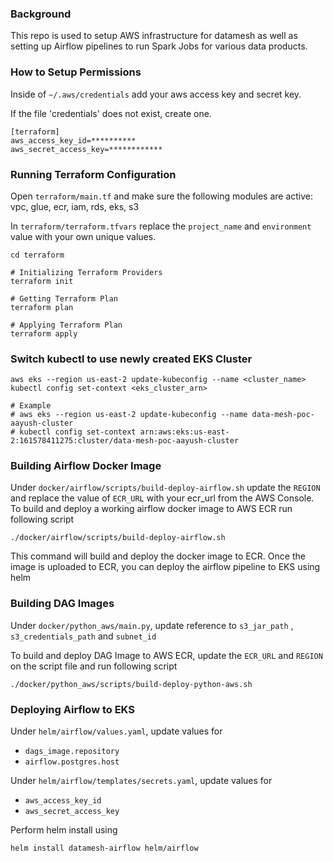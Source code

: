 ### Background

This repo is used to setup AWS infrastructure for datamesh as well as setting up Airflow pipelines to run Spark Jobs for various data products.


### How to Setup Permissions
Inside of `~/.aws/credentials` add your aws access key and secret key.

If the file 'credentials' does not exist, create one.

```
[terraform]
aws_access_key_id=**********
aws_secret_access_key=************
```

### Running Terraform Configuration

Open `terraform/main.tf` and make sure the following modules are active: vpc, glue, ecr, iam, rds, eks, s3

In `terraform/terraform.tfvars` replace the `project_name` and `environment` value with your own unique values. 

```shell
cd terraform

# Initializing Terraform Providers
terraform init

# Getting Terraform Plan
terraform plan

# Applying Terraform Plan
terraform apply
```

### Switch kubectl to use newly created EKS Cluster

```shell
aws eks --region us-east-2 update-kubeconfig --name <cluster_name>
kubectl config set-context <eks_cluster_arn>

# Example
# aws eks --region us-east-2 update-kubeconfig --name data-mesh-poc-aayush-cluster
# kubectl config set-context arn:aws:eks:us-east-2:161578411275:cluster/data-mesh-poc-aayush-cluster
```

### Building Airflow Docker Image

Under `docker/airflow/scripts/build-deploy-airflow.sh` update the `REGION` and replace the value of `ECR_URL` with your ecr_url from the AWS Console. To build and deploy a working airflow docker image to AWS ECR run following script

```shell
./docker/airflow/scripts/build-deploy-airflow.sh
```

This command will build and deploy the docker image to ECR. Once the image is uploaded to ECR, you can deploy the airflow pipeline to EKS using helm

### Building DAG Images 

Under `docker/python_aws/main.py`, update reference to `s3_jar_path` , `s3_credentials_path` and `subnet_id` 

To build and deploy DAG Image to AWS ECR, update the `ECR_URL` and `REGION` on the script file and run following script

```shell
./docker/python_aws/scripts/build-deploy-python-aws.sh
```

### Deploying Airflow to EKS

Under `helm/airflow/values.yaml`, update values for

* `dags_image.repository`
* `airflow.postgres.host`

Under `helm/airflow/templates/secrets.yaml`, update values for

* `aws_access_key_id`
* `aws_secret_access_key`


Perform helm install using

```shell
helm install datamesh-airflow helm/airflow
```

